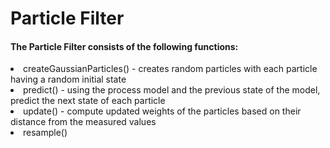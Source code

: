 # Particle Filter

#### The Particle Filter consists of the following functions:
<li>createGaussianParticles() - creates random particles with each particle having a random initial state</li>
<li>predict() - using the process model and the previous state of the model, predict the next state of each particle</li>
<li>update() - compute updated weights of the particles based on their distance from the measured values </li>
<li>resample() </li>


